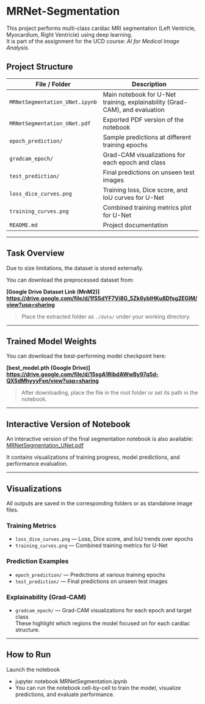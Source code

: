 # MRNet-Segmentation

This project performs multi-class cardiac MRI segmentation (Left Ventricle, Myocardium, Right Ventricle) using deep learning.  
It is part of the assignment for the UCD course: *AI for Medical Image Analysis*.

## Project Structure

| File / Folder | Description |
|---------------|-------------|
| `MRNetSegmentation_UNet.ipynb` | Main notebook for U-Net training, explainability (Grad-CAM), and evaluation |
| `MRNetSegmentation_UNet.pdf` | Exported PDF version of the notebook |
| `epoch_prediction/` | Sample predictions at different training epochs |
| `gradcam_epoch/` | Grad-CAM visualizations for each epoch and class |
| `test_prediction/` | Final predictions on unseen test images |
| `loss_dice_curves.png` | Training loss, Dice score, and IoU curves for U-Net |
| `training_curves.png` | Combined training metrics plot for U-Net |
| `README.md` | Project documentation |

---
## Task Overview
Due to size limitations, the dataset is stored externally.  

You can download the preprocessed dataset from:

**[Google Drive Dataset Link (MnM2)] https://drive.google.com/file/d/1fSSdYF7Vi8G_5Zk6yblHKu8Dfsg2EGIM/view?usp=sharing**
> Place the extracted folder as `./data/` under your working directory.

---
## Trained Model Weights

You can download the best-performing model checkpoint here: 

**[best_model.pth (Google Drive)] https://drive.google.com/file/d/15sgA1RibdAWwBy97q5d-QXSdMhyyyFsn/view?usp=sharing**
> After downloading, place the file in the root folder or set its path in the notebook.

---
## Interactive Version of Notebook

An interactive version of the final segmentation notebook is also available: [MRNetSegmentation_UNet.pdf](./MRNetSegmentation_UNet.pdf)

It contains visualizations of training progress, model predictions, and performance evaluation.

---

## Visualizations

All outputs are saved in the corresponding folders or as standalone image files.

### Training Metrics
- `loss_dice_curves.png` — Loss, Dice score, and IoU trends over epochs
- `training_curves.png` — Combined training metrics for U-Net

### Prediction Examples
- `epoch_prediction/` — Predictions at various training epochs
- `test_prediction/` — Final predictions on unseen test images

### Explainability (Grad-CAM)
- `gradcam_epoch/` — Grad-CAM visualizations for each epoch and target class  
  These highlight which regions the model focused on for each cardiac structure.

---
## How to Run

Launch the notebook
- jupyter notebook MRNetSegmentation.ipynb
- You can run the notebook cell-by-cell to train the model, visualize predictions, and evaluate performance.

